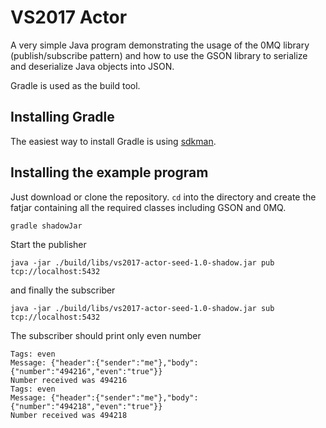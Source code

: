 # VS2017 Actor

A very simple Java program demonstrating the usage of the 0MQ library (publish/subscribe pattern) and how to use the GSON library to serialize and deserialize Java objects into JSON.

Gradle is used as the build tool.

## Installing Gradle

The easiest way to install Gradle is using [sdkman](http://sdkman.io/).

## Installing the example program

Just download or clone the repository. `cd` into the directory and create the fatjar containing all the required classes including GSON and 0MQ.

    gradle shadowJar

Start the publisher

    java -jar ./build/libs/vs2017-actor-seed-1.0-shadow.jar pub tcp://localhost:5432

and finally the subscriber

    java -jar ./build/libs/vs2017-actor-seed-1.0-shadow.jar sub tcp://localhost:5432

The subscriber should print only even number

    Tags: even
    Message: {"header":{"sender":"me"},"body":{"number":"494216","even":"true"}}
    Number received was 494216
    Tags: even
    Message: {"header":{"sender":"me"},"body":{"number":"494218","even":"true"}}
    Number received was 494218